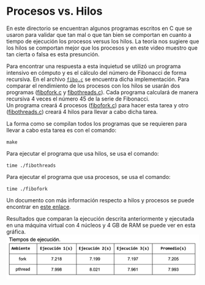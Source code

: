 # Procesos vs. Hilos

En este directorio se encuentran algunos programas escritos en C que se usaron para validar que tan mal o que tan bien se comportan en cuanto a tiempo de ejecución los procesos versus los hilos. 
La teoría nos sugiere que los hilos se comportan mejor que los procesos y en este video muestro que tan cierta o falsa es esta  presunción.

Para encontrar una respuesta a esta inquietud se utilizó un programa intensivo en cómputo y es el cálculo del número de Fibonacci de forma recursiva. 
En el archivo [`fibo.c`](fibo.c) se encuentra dicha implementación.
Para comparar el rendimiento de los procesos con los hilos se usarán dos programas ([fibofork.c](fibofork.c) y [fibothreads.c](fibothreads.c)).
Cada programa calculará de manera recursiva 4 veces el número 45 de la serie de Fibonacci.  
Un programa creará 4 procesos ([fibofork.c](fibofork.c)) para hacer esta tarea y otro ([fibothreads.c](fibothreads.c)) creará 4 hilos para llevar a cabo  dicha tarea. 

La forma como se compilan todos los programas que se requieren para llevar a cabo esta tarea es con el comando:

```
make
```

Para ejecutar el programa que usa hilos, se usa el comando:

```
time ./fibothreads
```

Para ejecutar el programa que usa procesos, se usa el comando:

```
time ./fibofork
```

Un documento con más información respecto a hilos y procesos se puede encontrar en [este enlace](https://docs.google.com/document/d/1c1-BDV4xvANa2sPqWYh_007XCN0ClaauiF2QwGEMeB0/edit?usp=sharing).

Resultados que comparan la ejecución descrita anteriormente y ejecutada en una máquina virtual con 4 núcleos y 4 GB de RAM se puede ver en esta gráfica.
<img src="results.png">
